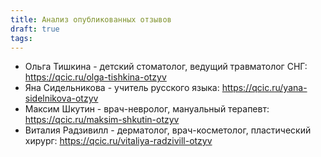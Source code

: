 ```yaml
---
title: Анализ опубликованных отзывов
draft: true
tags:
---
```

- Ольга Тишкина - детский стоматолог, ведущий травматолог СНГ: https://qcic.ru/olga-tishkina-otzyv
- Яна Сидельникова - учитель русского языка: https://qcic.ru/yana-sidelnikova-otzyv
- Максим Шкутин - врач-невролог, мануальный терапевт: https://qcic.ru/maksim-shkutin-otzyv
- Виталия Радзивилл - дерматолог, врач-косметолог, пластический хирург: https://qcic.ru/vitaliya-radzivill-otzyv